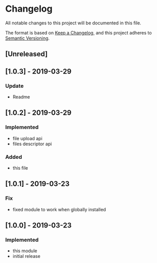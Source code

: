 # Changelog
All notable changes to this project will be documented in this file.

The format is based on [Keep a Changelog](https://keepachangelog.com/en/1.0.0/),
and this project adheres to [Semantic Versioning](https://semver.org/spec/v2.0.0.html).

## [Unreleased]

## [1.0.3] - 2019-03-29

### Update
 - Readme

## [1.0.2] - 2019-03-29

### Implemented 
 - file upload api
 - files descriptor api

### Added
  -  this file

## [1.0.1] - 2019-03-23

### Fix
  - fixed module to work when globally installed

## [1.0.0] - 2019-03-23

### Implemented
  - this module
  - initial release
